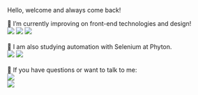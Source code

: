 Hello, welcome and always come back!

🔭 I’m currently improving on front-end technologies and design! <br>
<img src="https://img.shields.io/badge/HTML5-E34F26?style=for-the-badge&logo=html5&logoColor=white" />
<img src="https://img.shields.io/badge/CSS3-1572B6?style=for-the-badge&logo=css3&logoColor=white" />
<img src="https://img.shields.io/badge/JavaScript-F7DF1E?style=for-the-badge&logo=javascript&logoColor=black" /> <br><br>
🌱 I am also studying automation with Selenium at Phyton. <br>
 <img src="https://img.shields.io/badge/Python-3776AB?style=for-the-badge&logo=python&logoColor=white" />
 <img src="https://img.shields.io/badge/Selenium-43B02A?style=for-the-badge&logo=Selenium&logoColor=white" /> <br><br>
💬 If you have questions or want to talk to me:<br>
<a href = "https://api.whatsapp.com/send?phone= +5554991518114"><img src="https://img.shields.io/badge/WhatsApp-25D366?style=for-the-badge&logo=whatsapp&logoColor=white" /></a> <br>
<a href = "mailto:santiagopoffo@hotmail.com"><img src="https://img.shields.io/badge/Microsoft_Outlook-0078D4?style=for-the-badge&logo=microsoft-outlook&logoColor=whitee" /></a><br>

